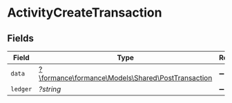 # ActivityCreateTransaction


## Fields

| Field                                                                                       | Type                                                                                        | Required                                                                                    | Description                                                                                 |
| ------------------------------------------------------------------------------------------- | ------------------------------------------------------------------------------------------- | ------------------------------------------------------------------------------------------- | ------------------------------------------------------------------------------------------- |
| `data`                                                                                      | [?\formance\formance\Models\Shared\PostTransaction](../../models/shared/PostTransaction.md) | :heavy_minus_sign:                                                                          | N/A                                                                                         |
| `ledger`                                                                                    | *?string*                                                                                   | :heavy_minus_sign:                                                                          | N/A                                                                                         |